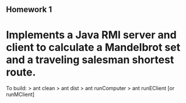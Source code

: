 ## Homework 1  
# Implements a Java RMI server and client to calculate a Mandelbrot set and a traveling salesman shortest route.  
  
To build:
    > ant clean
    > ant dist
    > ant runComputer
    > ant runEClient [or runMClient]

